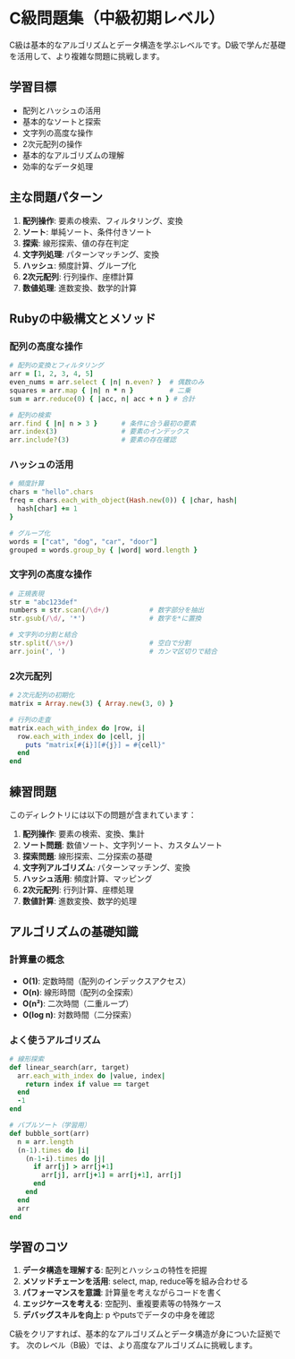 # C級問題集（中級初期レベル）

C級は基本的なアルゴリズムとデータ構造を学ぶレベルです。D級で学んだ基礎を活用して、より複雑な問題に挑戦します。

## 学習目標

- 配列とハッシュの活用
- 基本的なソートと探索
- 文字列の高度な操作
- 2次元配列の操作
- 基本的なアルゴリズムの理解
- 効率的なデータ処理

## 主な問題パターン

1. **配列操作**: 要素の検索、フィルタリング、変換
2. **ソート**: 単純ソート、条件付きソート
3. **探索**: 線形探索、値の存在判定
4. **文字列処理**: パターンマッチング、変換
5. **ハッシュ**: 頻度計算、グループ化
6. **2次元配列**: 行列操作、座標計算
7. **数値処理**: 進数変換、数学的計算

## Rubyの中級構文とメソッド

### 配列の高度な操作
```ruby
# 配列の変換とフィルタリング
arr = [1, 2, 3, 4, 5]
even_nums = arr.select { |n| n.even? }  # 偶数のみ
squares = arr.map { |n| n * n }         # 二乗
sum = arr.reduce(0) { |acc, n| acc + n } # 合計

# 配列の検索
arr.find { |n| n > 3 }      # 条件に合う最初の要素
arr.index(3)                # 要素のインデックス
arr.include?(3)             # 要素の存在確認
```

### ハッシュの活用
```ruby
# 頻度計算
chars = "hello".chars
freq = chars.each_with_object(Hash.new(0)) { |char, hash|
  hash[char] += 1
}

# グループ化
words = ["cat", "dog", "car", "door"]
grouped = words.group_by { |word| word.length }
```

### 文字列の高度な操作
```ruby
# 正規表現
str = "abc123def"
numbers = str.scan(/\d+/)          # 数字部分を抽出
str.gsub(/\d/, '*')                # 数字を*に置換

# 文字列の分割と結合
str.split(/\s+/)                   # 空白で分割
arr.join(', ')                     # カンマ区切りで結合
```

### 2次元配列
```ruby
# 2次元配列の初期化
matrix = Array.new(3) { Array.new(3, 0) }

# 行列の走査
matrix.each_with_index do |row, i|
  row.each_with_index do |cell, j|
    puts "matrix[#{i}][#{j}] = #{cell}"
  end
end
```

## 練習問題

このディレクトリには以下の問題が含まれています：

1. **配列操作**: 要素の検索、変換、集計
2. **ソート問題**: 数値ソート、文字列ソート、カスタムソート
3. **探索問題**: 線形探索、二分探索の基礎
4. **文字列アルゴリズム**: パターンマッチング、変換
5. **ハッシュ活用**: 頻度計算、マッピング
6. **2次元配列**: 行列計算、座標処理
7. **数値計算**: 進数変換、数学的処理

## アルゴリズムの基礎知識

### 計算量の概念
- **O(1)**: 定数時間（配列のインデックスアクセス）
- **O(n)**: 線形時間（配列の全探索）
- **O(n²)**: 二次時間（二重ループ）
- **O(log n)**: 対数時間（二分探索）

### よく使うアルゴリズム
```ruby
# 線形探索
def linear_search(arr, target)
  arr.each_with_index do |value, index|
    return index if value == target
  end
  -1
end

# バブルソート（学習用）
def bubble_sort(arr)
  n = arr.length
  (n-1).times do |i|
    (n-1-i).times do |j|
      if arr[j] > arr[j+1]
        arr[j], arr[j+1] = arr[j+1], arr[j]
      end
    end
  end
  arr
end
```

## 学習のコツ

1. **データ構造を理解する**: 配列とハッシュの特性を把握
2. **メソッドチェーンを活用**: select, map, reduce等を組み合わせる
3. **パフォーマンスを意識**: 計算量を考えながらコードを書く
4. **エッジケースを考える**: 空配列、重複要素等の特殊ケース
5. **デバッグスキルを向上**: p やputsでデータの中身を確認

C級をクリアすれば、基本的なアルゴリズムとデータ構造が身についた証拠です。
次のレベル（B級）では、より高度なアルゴリズムに挑戦します。